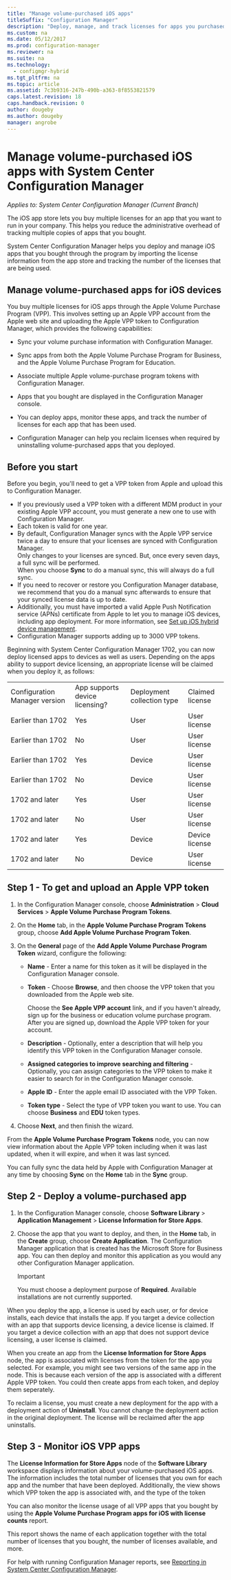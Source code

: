 ```yaml
---
title: "Manage volume-purchased iOS apps"
titleSuffix: "Configuration Manager"
description: "Deploy, manage, and track licenses for apps you purchased through the iOS app store."
ms.custom: na
ms.date: 05/12/2017
ms.prod: configuration-manager
ms.reviewer: na
ms.suite: na
ms.technology:
  - configmgr-hybrid
ms.tgt_pltfrm: na
ms.topic: article
ms.assetid: 7c3b9316-247b-490b-a363-8f8553821579
caps.latest.revision: 18
caps.handback.revision: 0
author: dougeby
ms.author: dougeby
manager: angrobe
---
```

# Manage volume-purchased iOS apps with System Center Configuration Manager

*Applies to: System Center Configuration Manager (Current Branch)*



 The iOS app store lets you buy multiple licenses for an app that you want to run in your company. This helps you reduce the administrative overhead of tracking multiple copies of apps that you bought.  

 System Center Configuration Manager helps you deploy and manage iOS apps that you bought through the program by importing the license information from the app store and tracking the number of the licenses that are being used.  

## Manage volume-purchased apps for iOS devices  
 You buy multiple licenses for iOS apps through the Apple Volume Purchase Program (VPP). This involves setting up an Apple VPP account from the Apple web site and uploading the Apple VPP token to Configuration Manager, which provides the following capabilities:  

-   Sync your volume purchase information with Configuration Manager. 
 
- Sync apps from both the Apple Volume Purchase Program for Business, and the Apple Volume Purchase Program for Education.

- Associate multiple Apple volume-purchase program tokens with Configuration Manager.

-   Apps that you bought are displayed in the Configuration Manager console.  

-   You can deploy apps, monitor these apps, and track the number of licenses for each app that has been used.  

-   Configuration Manager can help you reclaim licenses when required by uninstalling volume-purchased apps that you deployed.  

## Before you start  
 Before you begin, you'll need to get a VPP token from Apple and upload this to Configuration Manager.  

-   If you previously used a VPP token with a different MDM product in your existing Apple VPP account, you must generate a new one to use with Configuration Manager.  
-   Each token is valid for one year.  
-   By default, Configuration Manager syncs with the Apple VPP service twice a day to ensure that your licenses are synced with Configuration Manager.  
      Only changes to your licenses are synced. But, once every seven days, a full sync will be performed.  
      When you choose **Sync** to do a manual sync, this will always do a full sync.  
-   If you need to recover or restore you Configuration Manager database, we recommend that you do a manual sync afterwards to ensure that your synced license data is up to date.  
-   Additionally, you must have imported a valid Apple Push Notification service (APNs) certificate from Apple to let you to manage iOS devices, including app deployment. For more information, see [Set up iOS hybrid device management](enroll-hybrid-ios-mac.md).  
-   Configuration Manager supports adding up to 3000 VPP tokens.

Beginning with System Center Configuration Manager 1702, you can now deploy licensed apps to devices as well as users. Depending on the apps ability to support device licensing, an appropriate license will be claimed when you deploy it, as follows:

|||||
|-|-|-|-|
|Configuration Manager version|App supports device licensing?|Deployment collection type|Claimed license|
|Earlier than 1702|Yes|User|User license|
|Earlier than 1702|No|User|User license|
|Earlier than 1702|Yes|Device|User license|
|Earlier than 1702|No|Device|User license|
|1702 and later|Yes|User|User license|
|1702 and later|No|User|User license|
|1702 and later|Yes|Device|Device license|
|1702 and later|No|Device|User license|

## Step 1 - To get and upload an Apple VPP token  

1.  In the Configuration Manager console, choose **Administration** > **Cloud Services** > **Apple Volume Purchase Program Tokens**.   

3.  On the **Home** tab, in the **Apple Volume Purchase Program Tokens** group, choose **Add Apple Volume Purchase Program Token**.  

4.  On the **General** page of the **Add Apple Volume Purchase Program Token** wizard, configure the following:   

    -   **Name** - Enter a name for this token as it will be displayed in the Configuration Manager console.  

    -   **Token** - Choose **Browse**, and then choose the VPP token that you downloaded from the Apple web site.  

         Choose the **See Apple VPP account** link, and if you haven't already, sign up for the business or education volume purchase program. After you are signed up, download the Apple VPP token for your account.  

    -   **Description** - Optionally, enter a description that will help you identify this VPP token in the Configuration Manager console.  

    -   **Assigned categories to improve searching and filtering** - Optionally, you can assign categories to the VPP token to make it easier to search for in the Configuration Manager console.  
    -   **Apple ID** - Enter the apple email ID associated with the VPP Token.
    -   **Token type** - Select the type of VPP token you want to use. You can choose **Business** and **EDU** token types.

5.  Choose **Next**, and then finish the wizard.  

From the **Apple Volume Purchase Program Tokens** node, you can now view information about the Apple VPP token including when it was last updated, when it will expire, and when it was last synced.

You can fully sync the data held by Apple with Configuration Manager at any time by choosing **Sync** on the **Home** tab in the **Sync** group.  

## Step 2 - Deploy a volume-purchased app  

1.  In the Configuration Manager console, choose **Software Library** > **Application Management** > **License Information for Store Apps**.  

3.  Choose the app that you want to deploy, and then, in the **Home** tab, in the **Create** group, choose **Create Application**.
The Configuration Manager application that is created has the Microsoft Store for Business app. You can then deploy and monitor this application as you would any other Configuration Manager application.

    > [!IMPORTANT]  
    > You must choose a deployment purpose of **Required**. Available installations are not currently supported.

 When you deploy the app, a license is used by each user, or for device installs, each device that installs the app.  If you target a device collection with an app that supports device licensing, a device license is claimed.  If you target a device collection with an app that does not support device licensing, a user license is claimed. 

 When you create an app from the **License Information for Store Apps** node, the app is associated with licenses from the token for the app you selected.  For example, you might see two versions of the same app in the node. This is because each version of the app is associated with a different Apple VPP token.  You could then create apps from each token, and deploy them seperately.

 To reclaim a license, you must create a new deployment for the app with a deployment action of **Uninstall**. You cannot change the deployment action in the original deployment. The license will be reclaimed after the app uninstalls.  

## Step 3 - Monitor iOS VPP apps  
 The **License Information for Store Apps** node of the **Software Library** workspace displays information about your volume-purchased iOS apps. The information includes the total number of licenses that you own for each app and the number that have been deployed. Additionally, the view shows which VPP token the app is associated with, and the type of the token

 You can also monitor the license usage of all VPP apps that you bought by using the **Apple Volume Purchase Program apps for iOS with license counts** report.  

 This report shows the name of each application together with the total number of licenses that you bought, the number of licenses available, and more.  

 For help with running Configuration Manager reports, see [Reporting in System Center Configuration Manager](../../core/servers/manage/reporting.md).  
